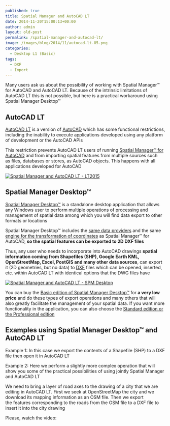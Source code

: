 ```yaml
---
published: true
title: Spatial Manager and AutoCAD LT
date: 2014-11-20T15:00:13+00:00
author: admin
layout: old-post
permalink: /spatial-manager-and-autocad-lt/
image: /images/blog/2014/11/autocad-lt-85.png
categories:
  - Desktop L1 (Basic)
tags:
  - DXF
  - Import
---
```

<p>
  <span>Many users</span> <span>ask us</span> <span>about the possibility</span> of working<span> with</span> <span>Spatial</span> <span>Manager™</span> <span>for AutoCAD</span> <span>and</span> <span>AutoCAD</span> <span>LT</span>. <span>Because of</span> <span>the intrinsic limitations of</span> <span>AutoCAD</span> <span>LT</span> <span>this is not possible</span>, <span>but here is a practical workaround</span> <span>using</span> <span>Spatial</span> <span>Manager</span> Desktop<span>™</span>
</p>

<!--more-->

## AutoCAD LT

<a title="AutoCAD LT product page" href="http://www.autodesk.com/products/autocad-lt/overview" target="_blank" rel="nofollow"><span>AutoCAD</span> <span>LT</span></a> <span>is a version of</span> <a title="AutoCAD product page" href="http://www.autodesk.com/products/autocad/overview" target="_blank" rel="nofollow"><span>AutoCAD</span></a> <span>which has some</span> <span>functional restrictions</span>, including <span>the inability to</span> execute <span>applications developed</span> <span>using</span> <span>any platform</span> <span>of development or</span> the <span>AutoCAD</span> <span>APIs</span>

<span>This restriction prevents</span> <span>AutoCAD LT</span> <span>users</span> of running <a title="Spatial Manager™ for AutoCAD product page" href="http://www.spatialmanager.com/spm-forautocad/" target="_blank" rel="nofollow"><span>Spatial</span> <span>Manager™</span> <span>for AutoCAD</span></a> and from importing<span> spatial features</span> <span>from multiple</span> <span>sources such as</span> <span>files,</span> <span>databases or</span> <span>stores,</span> <span>as</span> <span>AutoCAD objects. This</span> <span>happens</span> <span>with</span> <span>all applications developed</span> <span>for AutoCAD</span>

<a href="/images/blog/2014/11/LT2015.png" target="_blank" rel="nofollow"><img src="/images/blog/2014/11/LT2015.png" alt="Spatial Manager and AutoCAD LT - LT2015" width="624" height="363" srcset="/images/blog/2014/11/LT2015.png 860w, /images/blog/2014/11/LT2015-300x174.png 300w, /images/blog/2014/11/LT2015-624x362.png 624w" sizes="(max-width: 624px) 100vw, 624px" /></a>

## Spatial Manager Desktop™

<a title="Spatial Manager Desktop™ product page" href="http://www.spatialmanager.com/spm-desktop/" target="_blank" rel="nofollow"><span>Spatial</span> Manager <span>Desktop<span>™</span></span></a> <span>is a standalone</span> <span>desktop application that</span> <span>allows any</span> <span>Windows user to</span> <span>perform multiple</span> <span>operations of</span> <span>processing and</span> <span>management of spatial</span> <span>data</span> <span>among which</span> <span>you will find data export</span> <span>to other formats</span> <span>or</span> <span>locations</span>

<span>Spatial</span> <span>Manager</span> Desktop<span>™</span> <span>includes</span> <span>the <a title="Spatial Manager™ data providers" href="http://wiki.spatialmanager.com/index.php/Spatial_Manager_Desktop%E2%84%A2_-_FAQs:_Providers" target="_blank" rel="nofollow">same data providers</a> and <span>the same <a title="Spatial Manager™ Transformation of Coordinates" href="http://wiki.spatialmanager.com/index.php/Spatial_Manager_Desktop%E2%84%A2_-_FAQs:_Import_and_export#How_can_I_define_a_Transformation_of_coordinates.3F" target="_blank" rel="nofollow">engine</a></span><a title="Spatial Manager™ Transformation of Coordinates" href="http://wiki.spatialmanager.com/index.php/Spatial_Manager_Desktop%E2%84%A2_-_FAQs:_Import_and_export#How_can_I_define_a_Transformation_of_coordinates.3F" target="_blank" rel="nofollow"> <span>for the transformation</span> <span>of coordinates</span></a> as</span><span> Spatial</span> <span>Manager™</span> <span>for AutoCAD</span>, **so the <span>spatial</span> features <span>can be exported to</span> 2D <span>DXF files</span>**

<span>Thus, any user who needs to incorporate into AutoCAD drawings <strong>spatial information coming from Shapefiles (SHP), Google Earth KML, OpenStreetMap, Excel, PostGIS and many other data sources</strong>, can export it (2D geometries, but no data) to <a title="DXF in Wikipedia" href="http://en.wikipedia.org/wiki/AutoCAD_DXF" target="_blank" rel="nofollow">DXF</a> files which can be opened, inserted, etc. within AutoCAD LT with identical options that the DWG files have</span>

<a href="/images/blog/2014/11/SPM-Desktop.png" target="_blank" rel="nofollow"><img src="/images/blog/2014/11/SPM-Desktop-1024x576.png" alt="Spatial Manager and AutoCAD LT - SPM Desktop" width="625" height="351" srcset="/images/blog/2014/11/SPM-Desktop-1024x576.png 1024w, /images/blog/2014/11/SPM-Desktop-300x168.png 300w, /images/blog/2014/11/SPM-Desktop-624x351.png 624w, /images/blog/2014/11/SPM-Desktop.png 1280w" sizes="(max-width: 625px) 100vw, 625px" /></a>

<span>You</span> <span>can buy</span> <span>the</span> <a title="Spatial Manager Desktop™ prices page" href="http://www.spatialmanager.com/spm-desktop-prices/" target="_blank" rel="nofollow"><span>Basic</span> <span>edition</span> of <span>Spatial</span> <span>Manager</span> Desktop<span>™</span></a> <span>for <strong>a very low</strong></span> <span><strong>price</strong> and</span> do these types<span> of</span> <span>export operations</span> <span>and many others that</span> <span>will also</span> <span>greatly</span> <span>facilitate</span> <span>the</span> <span>management of your</span> <span>spatial data.</span> <span>If</span> <span>you want more functionality</span> <span>in the application,</span> <span>you can also choose</span> <span>the</span> <a title="Spatial Manager Desktop™ main features" href="http://wiki.spatialmanager.com/index.php/Spatial_Manager_Desktop%E2%84%A2#Introduction" target="_blank" rel="nofollow"><span>Standard</span> edition <span>or the Professional</span> <span>edition</span></a>

## Examples using Spatial Manager Desktop™ and AutoCAD LT

<span>Example 1</span>: In this case <span>we export</span> <span>the contents of a</span> <span>Shapefile</span> <span>(SHP</span>) to a <span>DXF</span> <span>file</span> <span>then</span> <span>open it in</span> <span>AutoCAD</span> <span>LT</span>

<span>Example</span> <span>2:</span> Here w<span>e perform</span> <span>a slightly more</span> <span>complex operation</span> <span>that will show you</span> <span>some</span> <span>of the practical</span> <span>possibilities of using</span> <span>jointly</span> <span>Spatial</span> <span>Manager and</span> <span>AutoCAD</span> <span>LT</span>

<span><span>We need to bring</span> <span>a layer of</span> <span>road axes </span>to the drawing</span> <span>of</span> <span>a city that</span> <span>we are</span> <span>editing in</span> <span>AutoCAD</span> <span>LT</span>. <span>First</span> we <span>seek</span> <span>at</span> <span>OpenStreetMap</span> <span>the city</span> <span>and</span> we <span>download</span> its <span>mapping information as</span> <span>an OSM</span> <span>file.</span> <span>Then</span> <span>we export</span> <span>the</span> features <span>corresponding</span> <span>to the roads</span> <span>from</span> <span>the</span> <span>OSM</span> <span>file to a</span> <span>DXF</span> <span>file to</span> <span>insert</span> it <span>into</span> the city<span> drawing</span>

Please, watch the video: